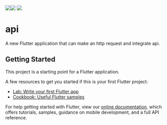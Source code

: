 <img src='https://shapi1.000webhostapp.com/Capture.PNG' style="float: left">
<img src='https://shapi1.000webhostapp.com/Capture1.PNG'>
<img src='https://shapi1.000webhostapp.com/Capture2.PNG'>

# api

A new Flutter application that can make an http request and integrate api.

## Getting Started

This project is a starting point for a Flutter application.

A few resources to get you started if this is your first Flutter project:

- [Lab: Write your first Flutter app](https://flutter.dev/docs/get-started/codelab)
- [Cookbook: Useful Flutter samples](https://flutter.dev/docs/cookbook)

For help getting started with Flutter, view our
[online documentation](https://flutter.dev/docs), which offers tutorials,
samples, guidance on mobile development, and a full API reference.
